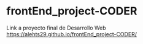 # frontEnd_project-CODER


Link a proyecto final de Desarrollo Web
https://alehts29.github.io/frontEnd_project-CODER/

